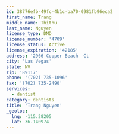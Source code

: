 ```yaml
---
id: 38776efb-49fc-4b1c-ba70-0981fb96eca2
first_name: Trang
middle_name: Thithu
last_name: Nguyen
license_type: DMD
license_number: '4709'
license_status: Active
license_expiration: '42185'
address: '2966 Copper Beach  Ct'
city: 'Las Vegas'
state: NV
zip: '89117'
phone: '(702) 735-1096'
fax: '(702) 735-2490'
services:
  - dentist
category: dentists
title: 'Trang Nguyen'
_geoloc:
  lng: -115.28205
  lat: 36.140974
---
```

